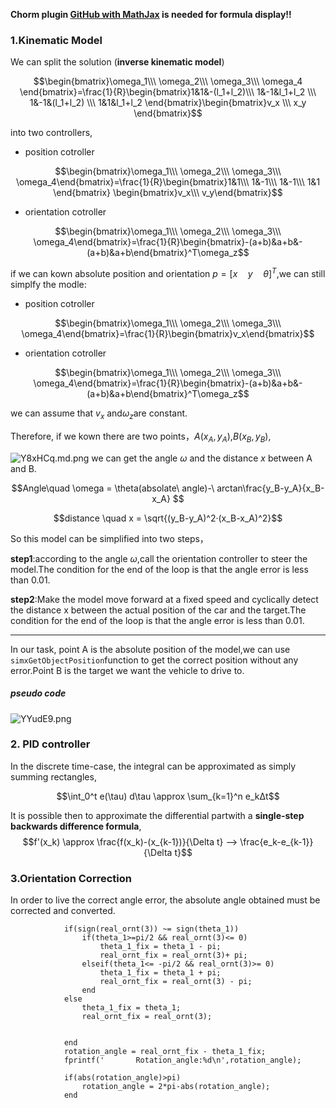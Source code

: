 **Chorm plugin [GitHub with MathJax](https://chrome.google.com/webstore/detail/github-with-mathjax/ioemnmodlmafdkllaclgeombjnmnbima) is needed for formula display!!**

### 1.Kinematic Model
We can split the solution (**inverse kinematic model**)

$$\begin{bmatrix}\omega_1\\\ \omega_2\\\ \omega_3\\\ \omega_4 \end{bmatrix}=\frac{1}{R}\begin{bmatrix}1&1&-(l_1+l_2)\\\ 1&-1&l_1+l_2 \\\ 1&-1&(l_1+l_2) \\\ 1&1&l_1+l_2 \end{bmatrix}\begin{bmatrix}v_x \\\ x_y \end{bmatrix}$$

into two controllers,

- position cotroller

$$\begin{bmatrix}\omega_1\\\ \omega_2\\\ \omega_3\\\ \omega_4\end{bmatrix}=\frac{1}{R}\begin{bmatrix}1&1\\\ 1&-1\\\ 1&-1\\\ 1&1 \end{bmatrix} \begin{bmatrix}v_x\\\ v_y\end{bmatrix}$$

- orientation cotroller

$$\begin{bmatrix}\omega_1\\\ \omega_2\\\ \omega_3\\\ \omega_4\end{bmatrix}=\frac{1}{R}\begin{bmatrix}-(a+b)&a+b&-(a+b)&a+b\end{bmatrix}^T\omega_z$$

if we can kown absolute position and orientation $p=[x \quad y\quad \theta]^T$,we can still simplfy the modle:
- position cotroller

$$\begin{bmatrix}\omega_1\\\ \omega_2\\\ \omega_3\\\ \omega_4\end{bmatrix}=\frac{1}{R}\begin{bmatrix}v_x\end{bmatrix}$$

- orientation cotroller

$$\begin{bmatrix}\omega_1\\\ \omega_2\\\ \omega_3\\\ \omega_4\end{bmatrix}=\frac{1}{R}\begin{bmatrix}-(a+b)&a+b&-(a+b)&a+b\end{bmatrix}^T\omega_z$$

we can assume that $v_x$ and$\omega_z$are constant. 

Therefore, if we kown there are two points，$A(x_A, y_A)$,$B(x_B, y_B)$,

![Y8xHCq.md.png](https://imgconvert.csdnimg.cn/aHR0cHM6Ly9zMS5heDF4LmNvbS8yMDIwLzA1LzExL1k4eEhDcS5tZC5wbmc?x-oss-process=image/format,png)
we can get the angle $\omega$ and the distance $x$ between A and B.

$$Angle\quad \omega = \theta(absolate\ angle)-\ arctan\frac{y_B-y_A}{x_B-x_A} $$

$$distance \quad x = \sqrt{(y_B-y_A)^2·(x_B-x_A)^2}$$

So this model can be simplified into two steps，

**step1**:according to the angle $\omega$,call the orientation controller to steer the model.The condition for the end of the loop is that the angle error is less than 0.01.

**step2**:Make the model move forward at a fixed speed and cyclically detect the distance x between the actual position of the car and the target.The condition for the end of the loop is that the angle error is less than 0.01.

---
In our task, point A is the absolute position of the model,we can use `simxGetObjectPosition`function to get the correct position without any error.Point B is the target we want the vehicle to drive to.

##### pseudo code

![YYudE9.png](https://imgconvert.csdnimg.cn/aHR0cHM6Ly9zMS5heDF4LmNvbS8yMDIwLzA1LzExL1lZdWRFOS5wbmc?x-oss-process=image/format,png)
### 2. PID controller

In the discrete time-case, the integral can be approximated as simply summing rectangles,

$$\int_0^t e(\tau) d\tau \approx \sum_{k=1}^n e_kΔt$$

It is possible then to approximate the differential partwith a **single-step backwards difference formula**,
$$f'(x_k) \approx \frac{f(x_k)-(x_{k-1})}{\Delta t} --> \frac{e_k-e_{k-1}}{\Delta t}$$

### 3.Orientation Correction
In order to live the correct angle error, the absolute angle obtained must be corrected and converted.
```
            if(sign(real_ornt(3)) ~= sign(theta_1))
                if(theta_1>=pi/2 && real_ornt(3)<= 0)
                    theta_1_fix = theta_1 - pi;
                    real_ornt_fix = real_ornt(3)+ pi;
                elseif(theta_1<= -pi/2 && real_ornt(3)>= 0)
                    theta_1_fix = theta_1 + pi;
                    real_ornt_fix = real_ornt(3) - pi;
                end
            else
                theta_1_fix = theta_1;
                real_ornt_fix = real_ornt(3);

                
            end
            rotation_angle = real_ornt_fix - theta_1_fix;
            fprintf('       Rotation_angle:%d\n',rotation_angle);
            
            if(abs(rotation_angle)>pi)
                rotation_angle = 2*pi-abs(rotation_angle);
            end
```
